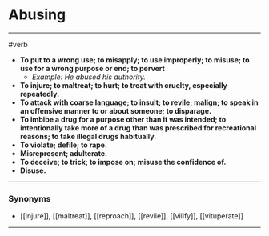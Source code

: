 # Abusing
---
#verb
- **To put to a wrong use; to misapply; to use improperly; to misuse; to use for a wrong purpose or end; to pervert**
	- _Example: He abused his authority._
- **To injure; to maltreat; to hurt; to treat with cruelty, especially repeatedly.**
- **To attack with coarse language; to insult; to revile; malign; to speak in an offensive manner to or about someone; to disparage.**
- **To imbibe a drug for a purpose other than it was intended; to intentionally take more of a drug than was prescribed for recreational reasons; to take illegal drugs habitually.**
- **To violate; defile; to rape.**
- **Misrepresent; adulterate.**
- **To deceive; to trick; to impose on; misuse the confidence of.**
- **Disuse.**
---
### Synonyms
- [[injure]], [[maltreat]], [[reproach]], [[revile]], [[vilify]], [[vituperate]]
---
